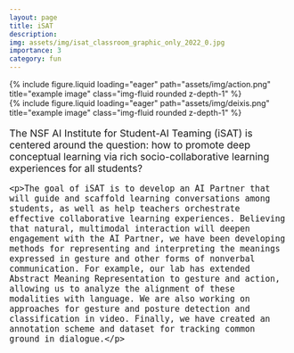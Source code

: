```yaml
---
layout: page
title: iSAT
description:
img: assets/img/isat_classroom_graphic_only_2022_0.jpg
importance: 3
category: fun
---
```


<!-- Main content of the project -->
<div class="content">
     <div class="row">
         <div class="col-sm mt-3 mt-md-0">
        {% include figure.liquid loading="eager" path="assets/img/action.png" title="example image" class="img-fluid rounded z-depth-1" %}
    </div>
    <div class="col-sm mt-3 mt-md-0">
        {% include figure.liquid loading="eager" path="assets/img/deixis.png" title="example image" class="img-fluid rounded z-depth-1" %}
    </div>
    </div>
       <div class="caption" style="text-align: left; font-size: 1.1rem;">
    <p>The NSF AI Institute for Student-AI Teaming (iSAT) is centered around the question: how to promote deep conceptual learning via rich socio-collaborative learning experiences for all students?</p>

    <p>The goal of iSAT is to develop an AI Partner that will guide and scaffold learning conversations among students, as well as help teachers orchestrate effective collaborative learning experiences. Believing that natural, multimodal interaction will deepen engagement with the AI Partner, we have been developing methods for representing and interpreting the meanings expressed in gesture and other forms of nonverbal communication. For example, our lab has extended Abstract Meaning Representation to gesture and action, allowing us to analyze the alignment of these modalities with language. We are also working on approaches for gesture and posture detection and classification in video. Finally, we have created an annotation scheme and dataset for tracking common ground in dialogue.</p>

</div>
   
</div>
